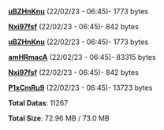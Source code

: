 [**uBZHnKnu**](/data/uBZHnKnu.txt) (22/02/23 - 06:45)- 1773 bytes

[**Nxi97fsf**](/data/Nxi97fsf.txt) (22/02/23 - 06:45)- 842 bytes

[**uBZHnKnu**](/data/uBZHnKnu.txt) (22/02/23 - 06:45)- 1773 bytes

[**amHRmacA**](/data/amHRmacA.txt) (22/02/23 - 06:45)- 83315 bytes

[**Nxi97fsf**](/data/Nxi97fsf.txt) (22/02/23 - 06:45)- 842 bytes

[**P1xCmRu9**](/data/P1xCmRu9.txt) (22/02/23 - 06:45)- 13723 bytes

**Total Datas**: 11267

**Total Size**: 72.96 MB / 73.0 MB